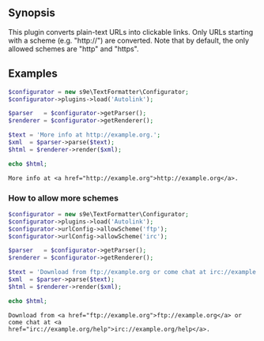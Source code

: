 ## Synopsis

This plugin converts plain-text URLs into clickable links.
Only URLs starting with a scheme (e.g. "http://") are converted.
Note that by default, the only allowed schemes are "http" and "https".

## Examples

```php
$configurator = new s9e\TextFormatter\Configurator;
$configurator->plugins->load('Autolink');

$parser   = $configurator->getParser();
$renderer = $configurator->getRenderer();

$text = 'More info at http://example.org.'; 
$xml  = $parser->parse($text);
$html = $renderer->render($xml);

echo $html;
```
```
More info at <a href="http://example.org">http://example.org</a>.
```

### How to allow more schemes

```php
$configurator = new s9e\TextFormatter\Configurator;
$configurator->plugins->load('Autolink');
$configurator->urlConfig->allowScheme('ftp');
$configurator->urlConfig->allowScheme('irc');

$parser   = $configurator->getParser();
$renderer = $configurator->getRenderer();

$text = 'Download from ftp://example.org or come chat at irc://example.org/help.'; 
$xml  = $parser->parse($text);
$html = $renderer->render($xml);

echo $html;
```
```
Download from <a href="ftp://example.org">ftp://example.org</a> or come chat at <a href="irc://example.org/help">irc://example.org/help</a>.
```
